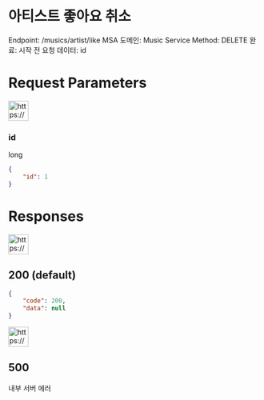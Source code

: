 # 아티스트 좋아요 취소

Endpoint: /musics/artist/like
MSA 도메인: Music Service
Method: DELETE
완료: 시작 전
요청 데이터: id

# Request Parameters

<aside>
<img src="https://www.notion.so/icons/gift_blue.svg" alt="https://www.notion.so/icons/gift_blue.svg" width="40px" />

### id

long

</aside>

```json
{
	"id": 1
}
```

# Responses

<aside>
<img src="https://www.notion.so/icons/send_orange.svg" alt="https://www.notion.so/icons/send_orange.svg" width="40px" />

## 200 (default)

</aside>

```json
{ 
	"code": 200,
	"data": null
}
```

<aside>
<img src="https://www.notion.so/icons/browser-stop_red.svg" alt="https://www.notion.so/icons/browser-stop_red.svg" width="40px" />

## 500

내부 서버 에러

</aside>